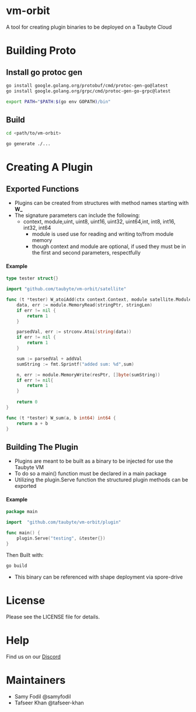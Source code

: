 # vm-orbit
A tool for creating plugin binaries to be deployed on a Taubyte Cloud 

# Building Proto 

## Install go protoc gen
```bash
go install google.golang.org/protobuf/cmd/protoc-gen-go@latest
go install google.golang.org/grpc/cmd/protoc-gen-go-grpc@latest

export PATH="$PATH:$(go env GOPATH)/bin"
```

## Build 
```bash 
cd <path/to/vm-orbit>
``` 
```bash
go generate ./...
```

# Creating A Plugin 

## Exported Functions
* Plugins can be created from structures with method names starting with **W_**
* The signature parameters can include the following: 
    * context, module,uint, uint8, uint16, uint32, uint64,int, int8, int16, int32, int64 
        * module is used use for reading and writing to/from module memory
        * though context and module are optional, if used they must be in the first and second parameters, respectfully 
#### Example
```go 
type tester struct{}

import "github.com/taubyte/vm-orbit/satellite"

func (t *tester) W_atoiAdd(ctx context.Context, module satellite.Module, stringPtr uint32, stringLen uint32, addVal int,resPtr uint32) int {
	data, err := module.MemoryRead(stringPtr, stringLen)
	if err != nil {
		return 1
	}

	parsedVal, err := strconv.Atoi(string(data))
	if err != nil {
		return 1
	}

	sum := parsedVal + addVal
	sumString := fmt.Sprintf("added sum: %d",sum)

	n, err := module.MemoryWrite(resPtr, []byte(sumString))
	if err != nil{
		return 1
	}
	
	return 0
}

func (t *tester) W_sum(a, b int64) int64 {
	return a + b
}
```

## Building The Plugin
* Plugins are meant to be built as a binary to be injected for use the Taubyte VM
* To do so a main() function must be declared in a main package 
* Utilizing the plugin.Serve function the structured plugin methods can be exported 
#### Example
```go
package main

import 	"github.com/taubyte/vm-orbit/plugin"

func main() {
	plugin.Serve("testing", &tester{})
}
```
Then Built with: 
``` bash
go build 
```

* This binary can be referenced with shape deployment via spore-drive

# License
Please see the LICENSE file for details.


# Help
Find us on our [Discord](https://discord.gg/taubyte)


# Maintainers
 - Samy Fodil @samyfodil
 - Tafseer Khan @tafseer-khan

